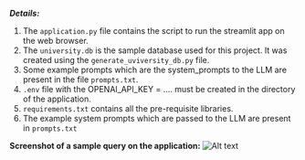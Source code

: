 ***Details:***

1. The `application.py` file contains the script to run the streamlit app on the web browser.
2. The `university.db` is the sample database used for this project. It was created using the `generate_uviversity_db.py` file.
3. Some example prompts which are the system_prompts to the LLM are present in the file `prompts.txt`.
4. `.env` file with the OPENAI_API_KEY = .... must be created in the directory of the application.
5. `requirements.txt` contains all the pre-requisite libraries.
6. The example system prompts which are passed to the LLM are present in `prompts.txt`

&NewLine;
&NewLine;


**Screenshot of a sample query on the application:**
![Alt text](https://github.com/Rakshith-Ram/LLM_SQL_generator/blob/main/SQL-Query-Generator.png)
